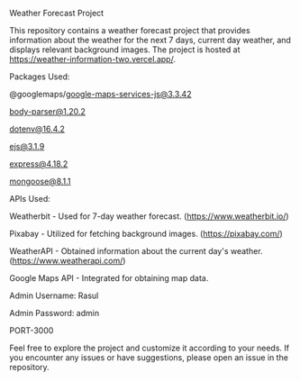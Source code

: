 Weather Forecast Project

This repository contains a weather forecast project that provides information about the weather for the next 7 days, current day weather, and displays relevant background images. The project is hosted at https://weather-information-two.vercel.app/.


Packages Used:

@googlemaps/google-maps-services-js@3.3.42

body-parser@1.20.2

dotenv@16.4.2

ejs@3.1.9

express@4.18.2

mongoose@8.1.1


APIs Used:

Weatherbit - Used for 7-day weather forecast. (https://www.weatherbit.io/)

Pixabay - Utilized for fetching background images. (https://pixabay.com/)

WeatherAPI - Obtained information about the current day's weather. (https://www.weatherapi.com/)

Google Maps API - Integrated for obtaining map data.

Admin Username: Rasul

Admin Password: admin

PORT-3000

Feel free to explore the project and customize it according to your needs. If you encounter any issues or have suggestions, please open an issue in the repository.
